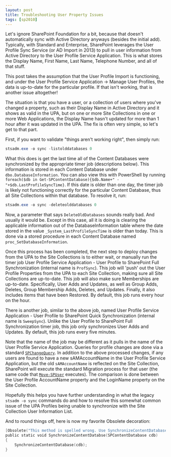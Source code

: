 ```yaml
---
layout: post
title: Troubleshooting User Property Issues
tags: [sp2010]
---
```


Let's ignore SharePoint Foundation for a bit, because that doesn't automatically sync with Active Directory anyways (besides the initial add). Typically, with Standard and Enterprise, SharePoint leverages the User Profile Sync Service (or AD Import in 2013) to pull in user information from Active Directory to the User Profile Service Application. This is what stores the Display Name, First Name, Last Name, Telephone Number, and all of that stuff.

This post takes the assumption that the User Profile Import is functioning, and under the User Profile Service Application -> Manage User Profiles, the data is up-to-date for the particular profile. If that isn't working, that is another issue altogether!

The situation is that you have a user, or a collection of users where you've changed a property, such as their Display Name in Active Directory and it shows as valid in the UPA, but on one or more Site Collections in one or more Web Applications, the Display Name hasn't updated for more than 1 hour after it was updated in the UPA. The fix is often very simple, so let's get to that part.

First, if you want to validate "things aren't working right", then simply run:

```powershell
stsadm.exe -o sync -listolddatabases 0
```

What this does is get the last time all of the Content Databases were synchronized by the appropriate timer job (descriptions below). This information is stored in each Content Database under `dbo.DatabaseInformation`.  You can also view this with PowerShell by running `foreach($db in Get-SPContentDatabase){$db.Name+" - "+$db.LastProfileSyncTime}`. If this date is older than one day, the timer job is likely not functioning correctly for the particular Content Database, thus all Site Collections within that database. To resolve it, run:

```powershell
stsadm.exe -o sync -deleteolddatabases 0
```

Now, a parameter that says `DeleteOldDatabases` sounds really bad. And usually it would be. Except in this case, all it is doing is clearing the applicable information out of the DatabaseInformation table where the date stored in the value `_System_LastProfileSyncTime` is older than today. This is done via a stored procedure in each Content Database named `proc_SetDatabaseInformation`.

Once this process has been completed, the next step to deploy changes from the UPA to the Site Collections is to either wait, or manually run the timer job User Profile Service Application - User Profile to SharePoint Full Synchronization (internal name is `ProfSync`). This job will 'push' out the User Profile Properties from the UPA to each Site Collection, making sure all Site Collections are up-to-date. This job will also make sure Memberships are up-to-date. Specifically, User Adds and Updates, as well as Group Adds, Deletes, Group Membership Adds, Deletes, and Updates. Finally, it also includes items that have been Restored. By default, this job runs every hour on the hour.

There is another job, similar to the above job, named User Profile Service Application - User Profile to SharePoint Quick Synchronization (internal name is `SweepSync`). Unlike the User Profile to SharePoint Full Synchronization timer job, this job only synchronizes User Adds and Updates. By default, this job runs every five minutes.

Note that the name of the job may be different as it pulls in the name of the User Profile Service Application. Queries for profile changes are done via a standard [`SPChangeQuery`](http://msdn.microsoft.com/en-us/library/Microsoft.SharePoint.SPChangeQuery.aspx). In addition to the above processed changes, if any users are found to have a new sAMAccountName in the User Profile Service Application, but the old `sAMAccountName` is reflected on the Site Collection, SharePoint will execute the standard Migration process for that user (the same code that [`Move-SPUser`](http://technet.microsoft.com/en-us/library/ff607729.aspx) executes). The comparison is done between the User Profile AccountName property and the LoginName property on the Site Collection.

Hopefully this helps you have further understanding in what the legacy `stsadm -o sync` commands do and how to resolve this somewhat common issue of the UPA Profiles being unable to synchronize with the Site Collection User Information List.

And to round things off, here is now my favorite Obsolete decoration:

```powershell
[Obsolete("This method is spelled wrong. Use SynchronizeContentDatabase instead")]
public static void SynchronizeContentDatabse(SPContentDatabase cdb)
{
    SynchronizeContentDatabase(cdb);
}
```